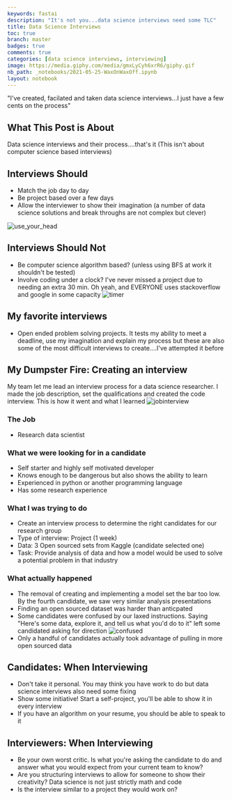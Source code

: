 ```yaml
---
keywords: fastai
description: "It's not you...data science interviews need some TLC"
title: Data Science Interviews
toc: true
branch: master
badges: true
comments: true
categories: [data science interviews, interviewing]
image: https://media.giphy.com/media/gmxLyCyh6xrR6/giphy.gif
nb_path: _notebooks/2021-05-25-WaxOnWaxOff.ipynb
layout: notebook
---
```


<!--
#################################################
### THIS FILE WAS AUTOGENERATED! DO NOT EDIT! ###
#################################################
# file to edit: _notebooks/2021-05-25-WaxOnWaxOff.ipynb
-->

<div class="container" id="notebook-container">
        
<div class="cell border-box-sizing text_cell rendered"><div class="inner_cell">
<div class="text_cell_render border-box-sizing rendered_html">
<p>"I've created, facilated and taken data science interviews...I just have a few cents on the process"</p>
<h2 id="What-This-Post-is-About">What This Post is About<a class="anchor-link" href="#What-This-Post-is-About"> </a></h2><p>Data science interviews and their process....that's it (This isn't about computer science based interviews)</p>
<h2 id="Interviews-Should">Interviews Should<a class="anchor-link" href="#Interviews-Should"> </a></h2><ul>
<li>Match the job day to day </li>
<li>Be project based over a few days</li>
<li>Allow the interviewer to show their imagination (a number of data science solutions and break throughs are not complex but clever)</li>
</ul>
<p><img src="https://media.giphy.com/media/d3mlE7uhX8KFgEmY/giphy.gif" alt="use_your_head"></p>
<h2 id="Interviews-Should-Not">Interviews Should Not<a class="anchor-link" href="#Interviews-Should-Not"> </a></h2><ul>
<li>Be computer science algorithm based? (unless using BFS at work it shouldn't be tested)</li>
<li>Involve coding under a clock? I've never missed a project due to needing an extra 30 min. Oh yeah, and EVERYONE uses stackoverflow and google in some capacity
<img src="https://media.giphy.com/media/jqScOnk9Dqk7ILU4kF/giphy.gif" alt="timer"></li>
</ul>
<h2 id="My-favorite-interviews">My favorite interviews<a class="anchor-link" href="#My-favorite-interviews"> </a></h2><ul>
<li>Open ended problem solving projects. It tests my ability to meet a deadline, use my imagination and explain my process but these are also some of the most difficult interviews to create....I've attempted it before</li>
</ul>

</div>
</div>
</div>
<div class="cell border-box-sizing text_cell rendered"><div class="inner_cell">
<div class="text_cell_render border-box-sizing rendered_html">
<h2 id="My-Dumpster-Fire:-Creating-an-interview">My Dumpster Fire: Creating an interview<a class="anchor-link" href="#My-Dumpster-Fire:-Creating-an-interview"> </a></h2><p>My team let me lead an interview process for a data science researcher. I made the job description, set the qualifications and created the code interview. This is how it went and what I learned
<img src="https://media.giphy.com/media/tZyxxR4lUIRnTgIzl9/giphy.gif" alt="jobinterview"></p>

</div>
</div>
</div>
<div class="cell border-box-sizing text_cell rendered"><div class="inner_cell">
<div class="text_cell_render border-box-sizing rendered_html">
<h3 id="The-Job">The Job<a class="anchor-link" href="#The-Job"> </a></h3><ul>
<li>Research data scientist</li>
</ul>
<h3 id="What-we-were-looking-for-in-a-candidate">What we were looking for in a candidate<a class="anchor-link" href="#What-we-were-looking-for-in-a-candidate"> </a></h3><ul>
<li>Self starter and highly self motivated developer</li>
<li>Knows enough to be dangerous but also shows the ability to learn</li>
<li>Experienced in python or another programming language </li>
<li>Has some research experience </li>
</ul>

</div>
</div>
</div>
<div class="cell border-box-sizing text_cell rendered"><div class="inner_cell">
<div class="text_cell_render border-box-sizing rendered_html">
<h3 id="What-I-was-trying-to-do">What I was trying to do<a class="anchor-link" href="#What-I-was-trying-to-do"> </a></h3><ul>
<li>Create an interview process to determine the right candidates for our research group</li>
<li>Type of interview: Project (1 week)</li>
<li>Data: 3 Open sourced sets from Kaggle (candidate selected one)</li>
<li>Task: Provide analysis of data and how a model would be used to solve a potential problem in that industry</li>
</ul>

</div>
</div>
</div>
<div class="cell border-box-sizing text_cell rendered"><div class="inner_cell">
<div class="text_cell_render border-box-sizing rendered_html">
<h3 id="What-actually-happened">What actually happened<a class="anchor-link" href="#What-actually-happened"> </a></h3><ul>
<li>The removal of creating and implementing a model set the bar too low. By the fourth candidate, we saw very similar analysis presentations</li>
<li>Finding an open sourced dataset was harder than anticpated </li>
<li>Some candidates were confused by our laxed instructions. Saying "Here's some data, explore it, and tell us what you'd do to it" left some candidated asking for direction
<img src="https://media.giphy.com/media/3o7aCTPPm4OHfRLSH6/giphy.gif" alt="confused"></li>
<li>Only a handful of candidates actually took advantage of pulling in more open sourced data</li>
</ul>

</div>
</div>
</div>
<div class="cell border-box-sizing text_cell rendered"><div class="inner_cell">
<div class="text_cell_render border-box-sizing rendered_html">
<h2 id="Candidates:-When-Interviewing">Candidates: When Interviewing<a class="anchor-link" href="#Candidates:-When-Interviewing"> </a></h2><ul>
<li>Don't take it personal. You may think you have work to do but data science interviews also need some fixing</li>
<li>Show some initiative! Start a self-project, you'll be able to show it in every interview</li>
<li>If you have an algorithm on your resume, you should be able to speak to it</li>
</ul>

</div>
</div>
</div>
<div class="cell border-box-sizing text_cell rendered"><div class="inner_cell">
<div class="text_cell_render border-box-sizing rendered_html">
<h2 id="Interviewers:-When-Interviewing">Interviewers: When Interviewing<a class="anchor-link" href="#Interviewers:-When-Interviewing"> </a></h2><ul>
<li>Be your own worst critic. Is what you're asking the candidate to do and answer what you would expect from your current team to know?</li>
<li>Are you structuring interviews to allow for someone to show their creativity? Data science is not just strictly math and code</li>
<li>Is the interview similar to a project they would work on?</li>
</ul>

</div>
</div>
</div>
</div>
 

